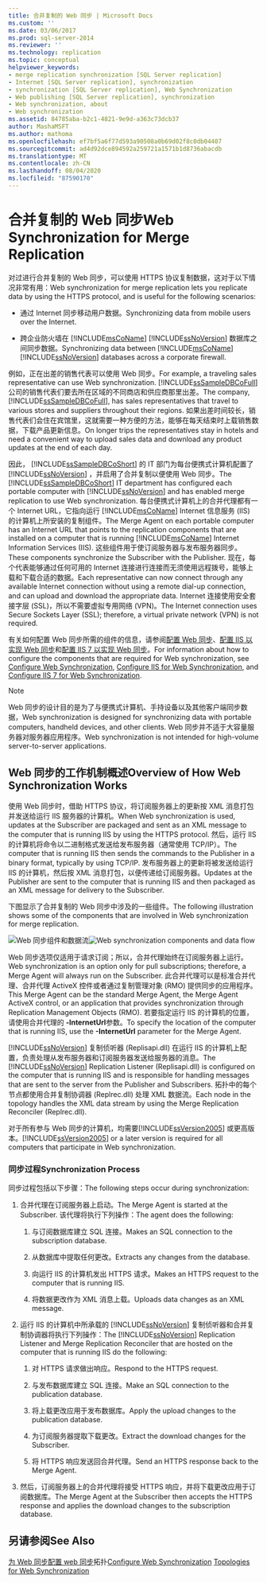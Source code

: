 ```yaml
---
title: 合并复制的 Web 同步 | Microsoft Docs
ms.custom: ''
ms.date: 03/06/2017
ms.prod: sql-server-2014
ms.reviewer: ''
ms.technology: replication
ms.topic: conceptual
helpviewer_keywords:
- merge replication synchronization [SQL Server replication]
- Internet [SQL Server replication], synchronization
- synchronization [SQL Server replication], Web Synchronization
- Web publishing [SQL Server replication], synchronization
- Web synchronization, about
- Web synchronization
ms.assetid: 84785aba-b2c1-4821-9e9d-a363c73dcb37
author: MashaMSFT
ms.author: mathoma
ms.openlocfilehash: ef7bf5a6f77d593a90508a0b69d02f8c0db04407
ms.sourcegitcommit: ad4d92dce894592a259721a1571b1d8736abacdb
ms.translationtype: MT
ms.contentlocale: zh-CN
ms.lasthandoff: 08/04/2020
ms.locfileid: "87590170"
---
```

# <a name="web-synchronization-for-merge-replication"></a><span data-ttu-id="14964-102">合并复制的 Web 同步</span><span class="sxs-lookup"><span data-stu-id="14964-102">Web Synchronization for Merge Replication</span></span>
  <span data-ttu-id="14964-103">对过进行合并复制的 Web 同步，可以使用 HTTPS 协议复制数据，这对于以下情况非常有用：</span><span class="sxs-lookup"><span data-stu-id="14964-103">Web synchronization for merge replication lets you replicate data by using the HTTPS protocol, and is useful for the following scenarios:</span></span>

-   <span data-ttu-id="14964-104">通过 Internet 同步移动用户数据。</span><span class="sxs-lookup"><span data-stu-id="14964-104">Synchronizing data from mobile users over the Internet.</span></span>

-   <span data-ttu-id="14964-105">跨企业防火墙在 [!INCLUDE[msCoName](../../includes/msconame-md.md)] [!INCLUDE[ssNoVersion](../../includes/ssnoversion-md.md)] 数据库之间同步数据。</span><span class="sxs-lookup"><span data-stu-id="14964-105">Synchronizing data between [!INCLUDE[msCoName](../../includes/msconame-md.md)] [!INCLUDE[ssNoVersion](../../includes/ssnoversion-md.md)] databases across a corporate firewall.</span></span>

 <span data-ttu-id="14964-106">例如，正在出差的销售代表可以使用 Web 同步。</span><span class="sxs-lookup"><span data-stu-id="14964-106">For example, a traveling sales representative can use Web synchronization.</span></span> <span data-ttu-id="14964-107">[!INCLUDE[ssSampleDBCoFull](../../includes/sssampledbcofull-md.md)]公司的销售代表们要去所在区域的不同商店和供应商那里出差。</span><span class="sxs-lookup"><span data-stu-id="14964-107">The company, [!INCLUDE[ssSampleDBCoFull](../../includes/sssampledbcofull-md.md)], has sales representatives that travel to various stores and suppliers throughout their regions.</span></span> <span data-ttu-id="14964-108">如果出差时间较长，销售代表们会住在宾馆里，这就需要一种方便的方法，能够在每天结束时上载销售数据，下载产品更新信息。</span><span class="sxs-lookup"><span data-stu-id="14964-108">On longer trips the representatives stay in hotels and need a convenient way to upload sales data and download any product updates at the end of each day.</span></span>

 <span data-ttu-id="14964-109">因此， [!INCLUDE[ssSampleDBCoShort](../../includes/sssampledbcoshort-md.md)] 的 IT 部门为每台便携式计算机配置了 [!INCLUDE[ssNoVersion](../../includes/ssnoversion-md.md)] ，并启用了合并复制以便使用 Web 同步。</span><span class="sxs-lookup"><span data-stu-id="14964-109">The [!INCLUDE[ssSampleDBCoShort](../../includes/sssampledbcoshort-md.md)] IT department has configured each portable computer with [!INCLUDE[ssNoVersion](../../includes/ssnoversion-md.md)] and has enabled merge replication to use Web synchronization.</span></span> <span data-ttu-id="14964-110">每台便携式计算机上的合并代理都有一个 Internet URL，它指向运行 [!INCLUDE[msCoName](../../includes/msconame-md.md)] Internet 信息服务 (IIS) 的计算机上所安装的复制组件。</span><span class="sxs-lookup"><span data-stu-id="14964-110">The Merge Agent on each portable computer has an Internet URL that points to the replication components that are installed on a computer that is running [!INCLUDE[msCoName](../../includes/msconame-md.md)] Internet Information Services (IIS).</span></span> <span data-ttu-id="14964-111">这些组件用于使订阅服务器与发布服务器同步。</span><span class="sxs-lookup"><span data-stu-id="14964-111">These components synchronize the Subscriber with the Publisher.</span></span> <span data-ttu-id="14964-112">现在，每个代表能够通过任何可用的 Internet 连接进行连接而无须使用远程拨号，能够上载和下载合适的数据。</span><span class="sxs-lookup"><span data-stu-id="14964-112">Each representative can now connect through any available Internet connection without using a remote dial-up connection, and can upload and download the appropriate data.</span></span> <span data-ttu-id="14964-113">Internet 连接使用安全套接字层 (SSL)，所以不需要虚拟专用网络 (VPN)。</span><span class="sxs-lookup"><span data-stu-id="14964-113">The Internet connection uses Secure Sockets Layer (SSL); therefore, a virtual private network (VPN) is not required.</span></span>

 <span data-ttu-id="14964-114">有关如何配置 Web 同步所需的组件的信息，请参阅[配置 Web 同步](configure-web-synchronization.md)、[配置 IIS 以实现 Web 同步](configure-iis-for-web-synchronization.md)和[配置 IIS 7 以实现 Web 同步](configure-iis-7-for-web-synchronization.md)。</span><span class="sxs-lookup"><span data-stu-id="14964-114">For information about how to configure the components that are required for Web synchronization, see [Configure Web Synchronization](configure-web-synchronization.md), [Configure IIS for Web Synchronization](configure-iis-for-web-synchronization.md), and [Configure IIS 7 for Web Synchronization](configure-iis-7-for-web-synchronization.md).</span></span>

> [!NOTE]
>  <span data-ttu-id="14964-115">Web 同步的设计目的是为了与便携式计算机、手持设备以及其他客户端同步数据，</span><span class="sxs-lookup"><span data-stu-id="14964-115">Web synchronization is designed for synchronizing data with portable computers, handheld devices, and other clients.</span></span> <span data-ttu-id="14964-116">Web 同步并不适于大容量服务器对服务器应用程序。</span><span class="sxs-lookup"><span data-stu-id="14964-116">Web synchronization is not intended for high-volume server-to-server applications.</span></span>

## <a name="overview-of-how-web-synchronization-works"></a><span data-ttu-id="14964-117">Web 同步的工作机制概述</span><span class="sxs-lookup"><span data-stu-id="14964-117">Overview of How Web Synchronization Works</span></span>
 <span data-ttu-id="14964-118">使用 Web 同步时，借助 HTTPS 协议，将订阅服务器上的更新按 XML 消息打包并发送给运行 IIS 服务器的计算机。</span><span class="sxs-lookup"><span data-stu-id="14964-118">When Web synchronization is used, updates at the Subscriber are packaged and sent as an XML message to the computer that is running IIS by using the HTTPS protocol.</span></span> <span data-ttu-id="14964-119">然后，运行 IIS 的计算机将命令以二进制格式发送给发布服务器（通常使用 TCP/IP）。</span><span class="sxs-lookup"><span data-stu-id="14964-119">The computer that is running IIS then sends the commands to the Publisher in a binary format, typically by using TCP/IP.</span></span> <span data-ttu-id="14964-120">发布服务器上的更新将被发送给运行 IIS 的计算机，然后按 XML 消息打包，以便传递给订阅服务器。</span><span class="sxs-lookup"><span data-stu-id="14964-120">Updates at the Publisher are sent to the computer that is running IIS and then packaged as an XML message for delivery to the Subscriber.</span></span>

 <span data-ttu-id="14964-121">下图显示了合并复制的 Web 同步中涉及的一些组件。</span><span class="sxs-lookup"><span data-stu-id="14964-121">The following illustration shows some of the components that are involved in Web synchronization for merge replication.</span></span>

 <span data-ttu-id="14964-122">![Web 同步组件和数据流](media/web-sync01.gif "Web 同步组件和数据流")</span><span class="sxs-lookup"><span data-stu-id="14964-122">![Web synchronization components and data flow](media/web-sync01.gif "Web synchronization components and data flow")</span></span>

 <span data-ttu-id="14964-123">Web 同步选项仅适用于请求订阅；所以，合并代理始终在订阅服务器上运行。</span><span class="sxs-lookup"><span data-stu-id="14964-123">Web synchronization is an option only for pull subscriptions; therefore, a Merge Agent will always run on the Subscriber.</span></span> <span data-ttu-id="14964-124">此合并代理可以是标准合并代理、合并代理 ActiveX 控件或者通过复制管理对象 (RMO) 提供同步的应用程序。</span><span class="sxs-lookup"><span data-stu-id="14964-124">This Merge Agent can be the standard Merge Agent, the Merge Agent ActiveX control, or an application that provides synchronization through Replication Management Objects (RMO).</span></span> <span data-ttu-id="14964-125">若要指定运行 IIS 的计算机的位置，请使用合并代理的 **-InternetUrl**参数。</span><span class="sxs-lookup"><span data-stu-id="14964-125">To specify the location of the computer that is running IIS, use the **-InternetUrl** parameter for the Merge Agent.</span></span>

 <span data-ttu-id="14964-126">[!INCLUDE[ssNoVersion](../../includes/ssnoversion-md.md)] 复制侦听器 (Replisapi.dll) 在运行 IIS 的计算机上配置，负责处理从发布服务器和订阅服务器发送给服务器的消息。</span><span class="sxs-lookup"><span data-stu-id="14964-126">The [!INCLUDE[ssNoVersion](../../includes/ssnoversion-md.md)] Replication Listener (Replisapi.dll) is configured on the computer that is running IIS and is responsible for handling messages that are sent to the server from the Publisher and Subscribers.</span></span> <span data-ttu-id="14964-127">拓扑中的每个节点都使用合并复制协调器 (Replrec.dll) 处理 XML 数据流。</span><span class="sxs-lookup"><span data-stu-id="14964-127">Each node in the topology handles the XML data stream by using the Merge Replication Reconciler (Replrec.dll).</span></span>

 <span data-ttu-id="14964-128">对于所有参与 Web 同步的计算机，均需要[!INCLUDE[ssVersion2005](../../includes/ssversion2005-md.md)] 或更高版本。</span><span class="sxs-lookup"><span data-stu-id="14964-128">[!INCLUDE[ssVersion2005](../../includes/ssversion2005-md.md)] or a later version is required for all computers that participate in Web synchronization.</span></span>

### <a name="synchronization-process"></a><span data-ttu-id="14964-129">同步过程</span><span class="sxs-lookup"><span data-stu-id="14964-129">Synchronization Process</span></span>
 <span data-ttu-id="14964-130">同步过程包括以下步骤：</span><span class="sxs-lookup"><span data-stu-id="14964-130">The following steps occur during synchronization:</span></span>

1.  <span data-ttu-id="14964-131">合并代理在订阅服务器上启动。</span><span class="sxs-lookup"><span data-stu-id="14964-131">The Merge Agent is started at the Subscriber.</span></span> <span data-ttu-id="14964-132">该代理将执行下列操作：</span><span class="sxs-lookup"><span data-stu-id="14964-132">The agent does the following:</span></span>

    1.  <span data-ttu-id="14964-133">与订阅数据库建立 SQL 连接。</span><span class="sxs-lookup"><span data-stu-id="14964-133">Makes an SQL connection to the subscription database.</span></span>

    2.  <span data-ttu-id="14964-134">从数据库中提取任何更改。</span><span class="sxs-lookup"><span data-stu-id="14964-134">Extracts any changes from the database.</span></span>

    3.  <span data-ttu-id="14964-135">向运行 IIS 的计算机发出 HTTPS 请求。</span><span class="sxs-lookup"><span data-stu-id="14964-135">Makes an HTTPS request to the computer that is running IIS.</span></span>

    4.  <span data-ttu-id="14964-136">将数据更改作为 XML 消息上载。</span><span class="sxs-lookup"><span data-stu-id="14964-136">Uploads data changes as an XML message.</span></span>

2.  <span data-ttu-id="14964-137">运行 IIS 的计算机中所承载的 [!INCLUDE[ssNoVersion](../../includes/ssnoversion-md.md)] 复制侦听器和合并复制协调器将执行下列操作：</span><span class="sxs-lookup"><span data-stu-id="14964-137">The [!INCLUDE[ssNoVersion](../../includes/ssnoversion-md.md)] Replication Listener and Merge Replication Reconciler that are hosted on the computer that is running IIS do the following:</span></span>

    1.  <span data-ttu-id="14964-138">对 HTTPS 请求做出响应。</span><span class="sxs-lookup"><span data-stu-id="14964-138">Respond to the HTTPS request.</span></span>

    2.  <span data-ttu-id="14964-139">与发布数据库建立 SQL 连接。</span><span class="sxs-lookup"><span data-stu-id="14964-139">Make an SQL connection to the publication database.</span></span>

    3.  <span data-ttu-id="14964-140">将上载更改应用于发布数据库。</span><span class="sxs-lookup"><span data-stu-id="14964-140">Apply the upload changes to the publication database.</span></span>

    4.  <span data-ttu-id="14964-141">为订阅服务器提取下载更改。</span><span class="sxs-lookup"><span data-stu-id="14964-141">Extract the download changes for the Subscriber.</span></span>

    5.  <span data-ttu-id="14964-142">将 HTTPS 响应发送回合并代理。</span><span class="sxs-lookup"><span data-stu-id="14964-142">Send an HTTPS response back to the Merge Agent.</span></span>

3.  <span data-ttu-id="14964-143">然后，订阅服务器上的合并代理将接受 HTTPS 响应，并将下载更改应用于订阅数据库。</span><span class="sxs-lookup"><span data-stu-id="14964-143">The Merge Agent at the Subscriber then accepts the HTTPS response and applies the download changes to the subscription database.</span></span>

## <a name="see-also"></a><span data-ttu-id="14964-144">另请参阅</span><span class="sxs-lookup"><span data-stu-id="14964-144">See Also</span></span>
 <span data-ttu-id="14964-145">[为 Web 同步](topologies-for-web-synchronization.md)[配置 web 同步](configure-web-synchronization.md)拓扑</span><span class="sxs-lookup"><span data-stu-id="14964-145">[Configure Web Synchronization](configure-web-synchronization.md) [Topologies for Web Synchronization](topologies-for-web-synchronization.md)</span></span>


